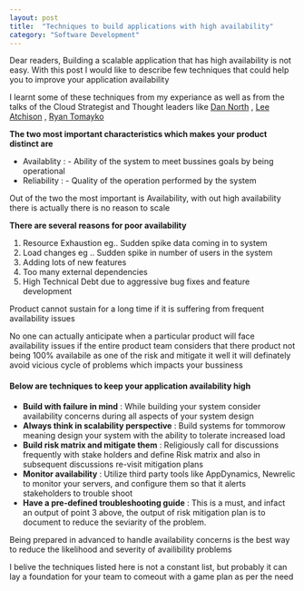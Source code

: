 ```yaml
---
layout: post
title:  "Techniques to build applications with high availability"
category: "Software Development"
---
```

Dear readers, Building a scalable application that has high availability is not easy. With this post I would like to describe few techniques that could help you to improve your application availability

I learnt some of these techniques from my experiance as well as from the talks of the Cloud Strategist and Thought leaders like [Dan North](https://dannorth.net/about/) , [Lee Atchison](https://www.leeatchison.com/) , [Ryan Tomayko](https://github.com/rtomayko)

**The two most important characteristics which makes your product distinct are**

*   Availablity : - Ability of the system to meet bussines goals by being operational
*   Reliability : - Quality of the operation performed by the system

Out of the two the most important is Availability, with out high availability there is actually there is no reason to scale

**There are several reasons for poor availability**

1.  Resource Exhaustion eg.. Sudden spike data coming in to system
2.  Load changes eg .. Sudden spike in number of users in the system
3.  Adding lots of new features
4.  Too many external dependencies
5.  High Technical Debt due to aggressive bug fixes and feature development

Product cannot sustain for a long time if it is suffering from frequent availability issues

No one can actually anticipate when a particular product will face availability issues if the entire product team considers that there product not being 100% availabile as one of the risk and mitigate it well it will definately avoid vicious cycle of problems which impacts your bussiness

#### Below are techniques to keep your application availability high

*   **Build with failure in mind** : While building your system consider availability concerns during all aspects of your system design
*   **Always think in scalability perspective** : Build systems for tommorow meaning design your system with the ability to tolerate increased load
*   **Build risk matrix and mitigate them** : Religiously call for discussions frequently with stake holders and define Risk matrix and also in subsequent discussions re-visit mitigation plans
*   **Monitor availability** : Utilize third party tools like AppDynamics, Newrelic to monitor your servers, and configure them so that it alerts stakeholders to trouble shoot
*   **Have a pre-defined troubleshooting guide** : This is a must, and infact an output of point 3 above, the output of risk mitigation plan is to document to reduce the seviarity of the problem.

Being prepared in advanced to handle availability concerns is the best way to reduce the likelihood and severity of availibility problems

I belive the techniques listed here is not a constant list, but probably it can lay a foundation for your team to comeout with a game plan as per the need





